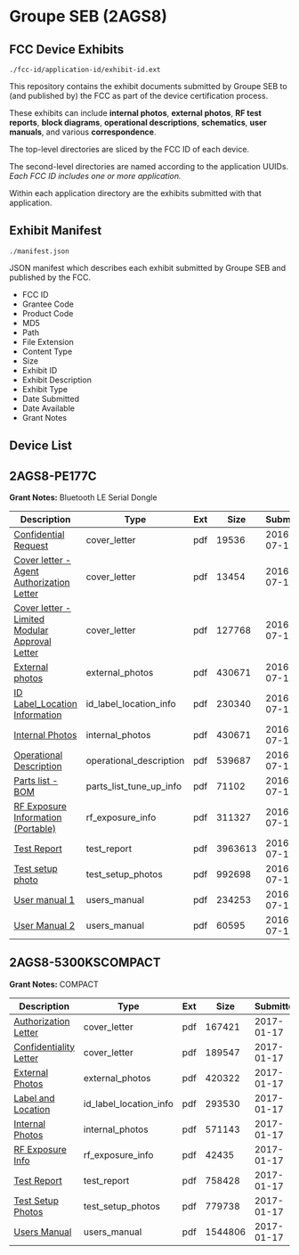 # Groupe SEB (2AGS8)
## FCC Device Exhibits

```
./fcc-id/application-id/exhibit-id.ext
```

This repository contains the exhibit documents submitted by Groupe SEB to (and published by) the FCC as part of the device certification process.

These exhibits can include **internal photos**, **external photos**, **RF test reports**, **block diagrams**, **operational descriptions**, **schematics**, **user manuals**, and various **correspondence**.

The top-level directories are sliced by the FCC ID of each device.

The second-level directories are named according to the application UUIDs. *Each FCC ID includes one or more application.*

Within each application directory are the exhibits submitted with that application. 

## Exhibit Manifest

```
./manifest.json
```

JSON manifest which describes each exhibit submitted by Groupe SEB and published by the FCC.

- FCC ID
- Grantee Code
- Product Code
- MD5
- Path
- File Extension
- Content Type
- Size
- Exhibit ID
- Exhibit Description
- Exhibit Type
- Date Submitted
- Date Available
- Grant Notes

## Device List
## 2AGS8-PE177C
**Grant Notes:** Bluetooth LE Serial Dongle

| Description | Type | Ext | Size | Submitted | Available |
| ----------- | ---- | --- | ---- | --------- | --------- |
| [Confidential Request](2AGS8-PE177C/16acb4224b761290bf3f5f82e4a783b7/3058816.pdf) | cover_letter | pdf | 19536 | 2016-07-12 | 2016-07-13 |
| [Cover letter - Agent Authorization Letter](2AGS8-PE177C/16acb4224b761290bf3f5f82e4a783b7/3058817.pdf) | cover_letter | pdf | 13454 | 2016-07-12 | 2016-07-13 |
| [Cover letter - Limited Modular Approval Letter](2AGS8-PE177C/16acb4224b761290bf3f5f82e4a783b7/3058818.pdf) | cover_letter | pdf | 127768 | 2016-07-12 | 2016-07-13 |
| [External photos](2AGS8-PE177C/16acb4224b761290bf3f5f82e4a783b7/3058819.pdf) | external_photos | pdf | 430671 | 2016-07-12 | 2016-07-13 |
| [ID Label_Location Information](2AGS8-PE177C/16acb4224b761290bf3f5f82e4a783b7/3058820.pdf) | id_label_location_info | pdf | 230340 | 2016-07-12 | 2016-07-13 |
| [Internal Photos](2AGS8-PE177C/16acb4224b761290bf3f5f82e4a783b7/3058819.pdf) | internal_photos | pdf | 430671 | 2016-07-12 | 2016-07-13 |
| [Operational Description](2AGS8-PE177C/16acb4224b761290bf3f5f82e4a783b7/3058822.pdf) | operational_description | pdf | 539687 | 2016-07-12 | 2016-07-13 |
| [Parts list - BOM](2AGS8-PE177C/16acb4224b761290bf3f5f82e4a783b7/3058823.pdf) | parts_list_tune_up_info | pdf | 71102 | 2016-07-12 | 2016-07-13 |
| [RF Exposure Information (Portable)](2AGS8-PE177C/16acb4224b761290bf3f5f82e4a783b7/3058824.pdf) | rf_exposure_info | pdf | 311327 | 2016-07-12 | 2016-07-13 |
| [Test Report](2AGS8-PE177C/16acb4224b761290bf3f5f82e4a783b7/3058826.pdf) | test_report | pdf | 3963613 | 2016-07-12 | 2016-07-13 |
| [Test setup photo](2AGS8-PE177C/16acb4224b761290bf3f5f82e4a783b7/3058827.pdf) | test_setup_photos | pdf | 992698 | 2016-07-12 | 2016-07-13 |
| [User manual 1](2AGS8-PE177C/16acb4224b761290bf3f5f82e4a783b7/3058828.pdf) | users_manual | pdf | 234253 | 2016-07-12 | 2016-07-13 |
| [User Manual 2](2AGS8-PE177C/16acb4224b761290bf3f5f82e4a783b7/3058829.pdf) | users_manual | pdf | 60595 | 2016-07-12 | 2016-07-13 |
## 2AGS8-5300KSCOMPACT
**Grant Notes:** COMPACT

| Description | Type | Ext | Size | Submitted | Available |
| ----------- | ---- | --- | ---- | --------- | --------- |
| [Authorization Letter](2AGS8-5300KSCOMPACT/d39ad701ced31033e0770ffdb774cce4/3260830.pdf) | cover_letter | pdf | 167421 | 2017-01-17 | 2017-01-17 |
| [Confidentiality Letter](2AGS8-5300KSCOMPACT/d39ad701ced31033e0770ffdb774cce4/3260832.pdf) | cover_letter | pdf | 189547 | 2017-01-17 | 2017-01-17 |
| [External Photos](2AGS8-5300KSCOMPACT/d39ad701ced31033e0770ffdb774cce4/3260833.pdf) | external_photos | pdf | 420322 | 2017-01-17 | 2017-01-17 |
| [Label and Location](2AGS8-5300KSCOMPACT/d39ad701ced31033e0770ffdb774cce4/3260836.pdf) | id_label_location_info | pdf | 293530 | 2017-01-17 | 2017-01-17 |
| [Internal Photos](2AGS8-5300KSCOMPACT/d39ad701ced31033e0770ffdb774cce4/3260835.pdf) | internal_photos | pdf | 571143 | 2017-01-17 | 2017-01-17 |
| [RF Exposure Info](2AGS8-5300KSCOMPACT/d39ad701ced31033e0770ffdb774cce4/3260838.pdf) | rf_exposure_info | pdf | 42435 | 2017-01-17 | 2017-01-17 |
| [Test Report](2AGS8-5300KSCOMPACT/d39ad701ced31033e0770ffdb774cce4/3260834.pdf) | test_report | pdf | 758428 | 2017-01-17 | 2017-01-17 |
| [Test Setup Photos](2AGS8-5300KSCOMPACT/d39ad701ced31033e0770ffdb774cce4/3260840.pdf) | test_setup_photos | pdf | 779738 | 2017-01-17 | 2017-01-17 |
| [Users Manual](2AGS8-5300KSCOMPACT/d39ad701ced31033e0770ffdb774cce4/3260841.pdf) | users_manual | pdf | 1544806 | 2017-01-17 | 2017-01-17 |
